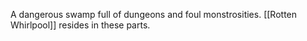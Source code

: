 A dangerous swamp full of dungeons and foul monstrosities. [[Rotten Whirlpool]] resides in these parts. 